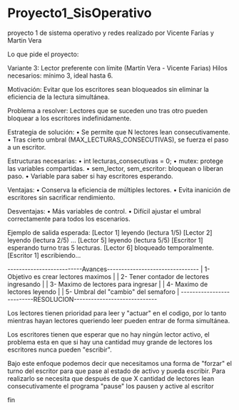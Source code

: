 # Proyecto1_SisOperativo
 proyecto 1 de sistema operativo y redes realizado por Vicente Farías y Martin Vera


Lo que pide el proyecto:


Variante 3: Lector preferente con límite (Martín Vera - Vicente Farias)
Hilos necesarios: mínimo 3, ideal hasta 6.

Motivación: Evitar que los escritores sean bloqueados sin eliminar la eficiencia de la lectura simultánea.

Problema a resolver: Lectores que se suceden uno tras otro pueden bloquear a los escritores indefinidamente.

Estrategia de solución:
•	Se permite que N lectores lean consecutivamente.
•	Tras cierto umbral (MAX_LECTURAS_CONSECUTIVAS), se fuerza el paso a un escritor.

Estructuras necesarias:
•	int lecturas_consecutivas = 0;
•	mutex: protege las variables compartidas.
•	sem_lector, sem_escritor: bloquean o liberan paso.
•	Variable para saber si hay escritores esperando.

Ventajas:
•	Conserva la eficiencia de múltiples lectores.
•	Evita inanición de escritores sin sacrificar rendimiento.

Desventajas:
•	Más variables de control.
•	Difícil ajustar el umbral correctamente para todos los escenarios.

Ejemplo de salida esperada:
[Lector 1] leyendo (lectura 1/5)
[Lector 2] leyendo (lectura 2/5)
...
[Lector 5] leyendo (lectura 5/5)
[Escritor 1] esperando turno tras 5 lecturas.
[Lector 6] bloqueado temporalmente.
[Escritor 1] escribiendo...




--------------------------Avances--------------------------------
|    1- Objetivo es crear lectores maximos                       |
|    2- Tener contador de lectores ingresando                    |
|    3- Maximo de lectores para ingresar                         |
|    4- Maximo de lectores leyendo                               |
|    5- Umbral del "cambio" del semaforo                         |
--------------------------RESOLUCION-----------------------------

Los lectores tienen prioridad para leer y "actuar" en el codigo, por lo tanto mientras hayan lectores queriendo leer pueden entrar de forma simultánea.

Los escritores tienen que esperar que no hay ningún lector activo, el problema esta en que si hay una cantidad muy grande de lectores los escritores nunca pueden "escribir".

Bajo este enfoque podemos decir que necesitamos una forma de "forzar" el turno del escritor para que pase al estado de activo y pueda escribir. Para realizarlo se necesita que después de que X cantidad de lectores lean consecutivamente el programa "pause" los pausen y active al escritor



fin